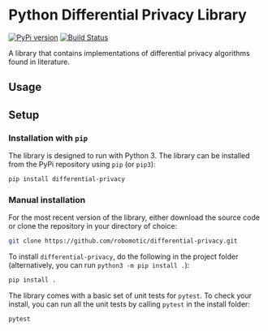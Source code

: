 # Python Differential Privacy Library

[![PyPi version](https://img.shields.io/pypi/v/differential-privacy.svg)](https://pypi.python.org/pypi/differential-privacy)
[![Build Status](https://travis-ci.org/robomotic/differential-privacy.svg?branch=master)](https://travis-ci.org/robomotic/differential-privacy)

A library that contains implementations of differential privacy algorithms found in literature.

Usage
-----

## Setup

### Installation with `pip`

The library is designed to run with Python 3.
The library can be installed from the PyPi repository using `pip` (or `pip3`):

```bash
pip install differential-privacy
```

### Manual installation

For the most recent version of the library, either download the source code or clone the repository in your directory of choice:

```bash
git clone https://github.com/robomotic/differential-privacy.git
```

To install `differential-privacy`, do the following in the project folder (alternatively, you can run `python3 -m pip install .`):
```bash
pip install .
```

The library comes with a basic set of unit tests for `pytest`. To check your install, you can run all the unit tests by calling `pytest` in the install folder:

```bash
pytest
```

